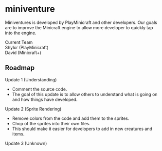miniventure
===========

Miniventures is developed by PlayMinicraft and other developers. Our goals are to improve the Minicraft engine to allow more developer to quickly tap into the engine.

Current Team<br>
Shylor (PlayMinicraft)<br>
David (Minicraft+)

Roadmap
------------------
Update 1 (Understanding)
* Comment the source code.
* The goal of this update is to allow others to understand what is going on and how things have developed.

Update 2 (Sprite Rendering)
* Remove colors from the code and add them to the sprites.
* Chop of the sprites into their own files.
* This should make it easier for developers to add in new creatures and items.

Update 3 (Unknown)
